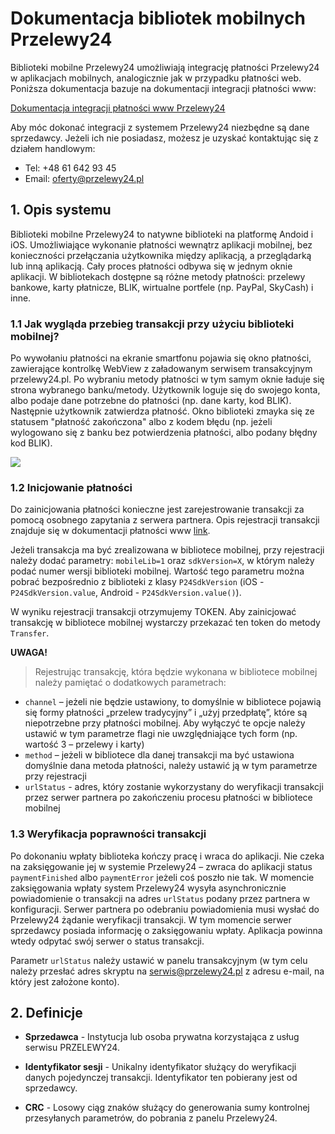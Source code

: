 # Dokumentacja bibliotek mobilnych Przelewy24

Biblioteki mobilne Przelewy24 umożliwiają integrację płatności Przelewy24 w aplikacjach mobilnych, analogicznie jak w przypadku płatności web. Poniższa dokumentacja bazuje na dokumentacji integracji płatności www:

[Dokumentacja integracji płatności www Przelewy24](https://developers.przelewy24.pl/index.php?pl)


Aby móc dokonać integracji z systemem Przelewy24 niezbędne są dane sprzedawcy. Jeżeli ich nie posiadasz, możesz je uzyskać kontaktując się z działem handlowym:
- Tel: +48 61 642 93 45
- Email: <oferty@przelewy24.pl>


## 1. Opis systemu

Biblioteki mobilne Przelewy24 to natywne biblioteki na platformę Andoid i iOS. Umożliwiające wykonanie płatności wewnątrz aplikacji mobilnej, bez konieczności przełączania użytkownika między aplikacją, a przeglądarką lub inną aplikacją. Cały proces płatności odbywa się w jednym oknie aplikacji. W bibliotekach dostępne są różne metody płatności: przelewy bankowe, karty płatnicze, BLIK, wirtualne portfele (np. PayPal, SkyCash) i inne.

### 1.1 Jak wygląda przebieg transakcji przy użyciu biblioteki mobilnej?

Po wywołaniu płatności na ekranie smartfonu pojawia się okno płatności, zawierające kontrolkę WebView z załadowanym serwisem transakcyjnym przelewy24.pl. Po wybraniu metody płatności w tym samym oknie ładuje się strona wybranego banku/metody. Użytkownik loguje się do swojego konta, albo podaje dane potrzebne do płatności (np. dane karty, kod BLIK). Następnie użytkownik zatwierdza płatność. Okno biblioteki zmayka się ze statusem "płatność zakończona" albo z kodem błędu (np. jeżeli wylogowano się z banku bez potwierdzenia płatności, albo podany błędny kod BLIK).

![](img/diagram1.png)


### 1.2 Inicjowanie płatności

Do zainicjowania płatności konieczne jest zarejestrowanie transakcji za pomocą osobnego zapytania z serwera partnera. Opis rejestracji transakcji znajduje się w dokumentacji płatności www [link](https://developers.przelewy24.pl/index.php?pl#tag/Obsluga-transakcji-API/paths/~1api~1v1~1transaction~1register/post).

Jeżeli transakcja ma być zrealizowana w bibliotece mobilnej, przy rejestracji należy dodać parametry: `mobileLib=1` oraz `sdkVersion=X`, w którym należy podać numer wersji biblioteki mobilnej. Wartość tego parametru można pobrać bezpośrednio z biblioteki z klasy `P24SdkVersion` (iOS - `P24SdkVersion.value`, Android - `P24SdkVersion.value()`).

W wyniku rejestracji transakcji otrzymujemy TOKEN. Aby zainicjować transakcję w bibliotece mobilnej wystarczy przekazać ten token do metody `Transfer`.

**UWAGA!**

 > Rejestrując transakcję, która będzie wykonana w bibliotece mobilnej należy pamiętać o dodatkowych parametrach:
- `channel` – jeżeli nie będzie ustawiony, to domyślnie w bibliotece pojawią się formy płatności „przelew tradycyjny” i „użyj przedpłatę”, które są niepotrzebne przy płatności mobilnej. Aby wyłączyć te opcje należy ustawić w tym parametrze flagi nie uwzględniające tych form (np. wartość 3 – przelewy i karty)
- `method` – jeżeli w bibliotece dla danej transakcji ma być ustawiona domyślnie dana metoda płatności, należy ustawić ją w tym parametrze przy rejestracji
- `urlStatus` - adres, który zostanie wykorzystany do weryfikacji transakcji przez serwer partnera po zakończeniu procesu płatności w bibliotece mobilnej


### 1.3 Weryfikacja poprawności transakcji

Po dokonaniu wpłaty biblioteka kończy pracę i wraca do aplikacji. Nie czeka na zaksięgowanie jej w systemie Przelewy24 – zwraca do aplikacji status `paymentFinished` albo `paymentError` jeżeli coś poszło nie tak.
W momencie zaksięgowania wpłaty system Przelewy24 wysyła asynchronicznie powiadomienie o transakcji na adres `urlStatus` podany przez partnera w konfiguracji. Serwer partnera po odebraniu powiadomienia musi wysłać do Przelewy24 żądanie weryfikacji transakcji. W tym momencie serwer sprzedawcy posiada informację o zaksięgowaniu wpłaty. Aplikacja powinna wtedy odpytać swój serwer o status transakcji.

Parametr `urlStatus` należy ustawić w panelu transakcyjnym (w tym celu należy przesłać adres skryptu na [serwis@przelewy24.pl](serwis@przelewy24.pl) z adresu e-mail, na który jest założone konto).

## 2. Definicje

- **Sprzedawca** - Instytucja lub osoba prywatna korzystająca z usług serwisu PRZELEWY24.

- **Identyfikator sesji** - Unikalny identyfikator służący do weryfikacji danych pojedynczej
transakcji. Identyfikator ten pobierany jest od sprzedawcy.

- **CRC** - Losowy ciąg znaków służący do generowania sumy kontrolnej przesyłanych
parametrów, do pobrania z panelu Przelewy24.
